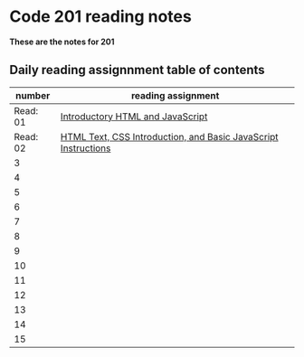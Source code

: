 # Code 201 reading notes

**These are the notes for 201**

## Daily reading assignnment table of contents

number| reading assignment
---- | ----
Read: 01 | [Introductory HTML and JavaScript](https://will-ing.github.io/reading-notes/class-01)
Read: 02 | [HTML Text, CSS Introduction, and Basic JavaScript Instructions](https://will-ing.github.io/reading-notes/class-02)
3 |
4 | 
5 |
6 |
7 | 
8 | 
9 | 
10 |
11 | 
12 | 
13 |
14 |
15 |

